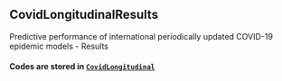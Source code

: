 ## CovidLongitudinalResults

Predictive performance of international periodically updated COVID-19 epidemic models - Results

#### Codes are stored in [`CovidLongitudinal`](https://github.com/pourmalek/CovidLongitudinal)
